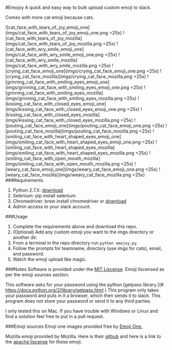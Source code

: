 #Emojoy
A quick and easy way to bulk upload custom emoji to slack.

Comes with more cat emoji because cats.

![cat_face_with_tears_of_joy_emoji_one](imgs/cat_face_with_tears_of_joy_emoji_one.png =25x)
![cat_face_with_tears_of_joy_mozilla](imgs/cat_face_with_tears_of_joy_mozilla.png =25x)
![cat_face_with_wry_smile_emoji_one](imgs/cat_face_with_wry_smile_emoji_one.png =25x)
![cat_face_with_wry_smile_mozilla](imgs/cat_face_with_wry_smile_mozilla.png =25x)
![crying_cat_face_emoji_one](imgs/crying_cat_face_emoji_one.png =25x)
![crying_cat_face_mozilla](imgs/crying_cat_face_mozilla.png =25x)
![grinning_cat_face_with_smiling_eyes_emoji_one](imgs/grinning_cat_face_with_smiling_eyes_emoji_one.png =25x)
![grinning_cat_face_with_smiling_eyes_mozilla](imgs/grinning_cat_face_with_smiling_eyes_mozilla.png =25x)
![kissing_cat_face_with_closed_eyes_emoji_one](imgs/kissing_cat_face_with_closed_eyes_emoji_one.png =25x)
![kissing_cat_face_with_closed_eyes_mozilla](imgs/kissing_cat_face_with_closed_eyes_mozilla.png =25x)
![pouting_cat_face_emoji_one](imgs/pouting_cat_face_emoji_one.png =25x)
![pouting_cat_face_mozilla](imgs/pouting_cat_face_mozilla.png =25x)
![smiling_cat_face_with_heart_shaped_eyes_emoji_one](imgs/smiling_cat_face_with_heart_shaped_eyes_emoji_one.png =25x)
![smiling_cat_face_with_heart_shaped_eyes_mozilla](imgs/smiling_cat_face_with_heart_shaped_eyes_mozilla.png =25x)
![smiling_cat_face_with_open_mouth_mozilla](imgs/smiling_cat_face_with_open_mouth_mozilla.png =25x)
![weary_cat_face_emoji_one](imgs/weary_cat_face_emoji_one.png =25x)
![weary_cat_face_mozilla](imgs/weary_cat_face_mozilla.png =25x)
###Requirements
1. Python 2.7.X: [download](https://www.python.org/downloads/)
2. Selenium: pip install selenium
3. Chromedriver:  brew install chromedriver or [download](https://sites.google.com/a/chromium.org/chromedriver/downloads)
4. Admin access to your slack account.

###Usage
1.  Complete the requirements above and download this repo.
2.  (Optional) Add any custom emoji you want to the imgs directory or another dir.
3.  From a terminal in the repo directory run `python emojoy.py`.
4.  Follow the prompts for teamname, directory (use imgs for cats), email, and password.
5.  Watch the emoji upload like magic.

###Notes
Software is provided under the [MIT Liscense](https://opensource.org/licenses/MIT).  Emoji liscensed as per the emoji sources section.

This software asks for your password using the python [getpass library.](# https://docs.python.org/2/library/getpass.html
)  This program only takes your password and puts in it a browser, which then sends it to slack.  This program does not store your password or send it to any third parties.

I only tested this on Mac.  If you have trouble with Windows or Linux and find a solution feel free to put in a pull request.

###Emoji sources
Emoji one images provided free by [Emoji One.](http://emojione.com/)

Mozilla emoji provided by Mozilla.  Here is their [github](https://github.com/mozilla/fxemoji/blob/gh-pages/LICENSE.md) and here is a link to the [apache liscense](http://www.apache.org/licenses/LICENSE-2.0) for these emoji.

